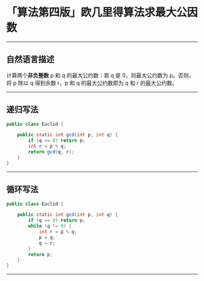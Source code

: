 # 「算法第四版」欧几里得算法求最大公因数


---

## 自然语言描述

计算两个**非负整数** p 和 q 的最大公约数：若 q 是 0，则最大公约数为 p。否则，将 p 除以 q 得到余数 r，p 和 q 的最大公约数即为 q 和 r 的最大公约数。

---

## 递归写法

``` Java
public class Euclid {

    public static int gcd(int p, int q) {
        if (q == 0) return p;
        int r = p % q;
        return gcd(q, r);
    }
}
```

---

## 循环写法

``` Java
public class Euclid {

    public static int gcd(int p, int q) {
        if (q == 0) return p;
        while (q != 0) {
            int r = p % q;
            p = q;
            q = r;
        }
        return p;
    }
}
```

---

